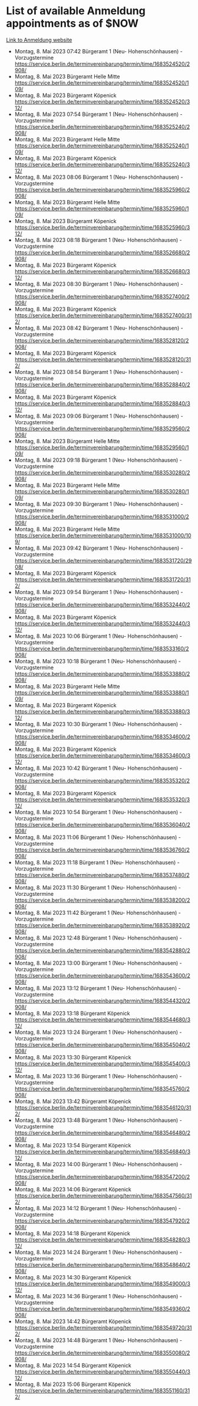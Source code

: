 # List of available Anmeldung appointments as of $NOW
[Link to Anmeldung website](https://service.berlin.de/terminvereinbarung/termin/tag.php?termin=1&anliegen[]=120686&dienstleisterlist=122210,122217,327316,122219,327312,122227,327314,122231,327346,122243,327348,122254,122252,329742,122260,329745,122262,329748,122271,327278,122273,327274,122277,327276,330436,122280,327294,122282,327290,122284,327292,122291,327270,122285,327266,122286,327264,122296,327268,150230,329760,122297,327286,122294,327284,122312,329763,122314,329775,122304,327330,122311,327334,122309,327332,317869,122281,327352,122279,329772,122283,122276,327324,122274,327326,122267,329766,122246,327318,122251,327320,122257,327322,122208,327298,122226,327300&herkunft=http%3A%2F%2Fservice.berlin.de%2Fdienstleistung%2F120686%2F)
- Montag, 8. Mai 2023 07:42 Bürgeramt 1 (Neu- Hohenschönhausen) - Vorzugstermine https://service.berlin.de/terminvereinbarung/termin/time/1683524520/2908/
- Montag, 8. Mai 2023  Bürgeramt Helle Mitte https://service.berlin.de/terminvereinbarung/termin/time/1683524520/109/
- Montag, 8. Mai 2023  Bürgeramt Köpenick https://service.berlin.de/terminvereinbarung/termin/time/1683524520/312/
- Montag, 8. Mai 2023 07:54 Bürgeramt 1 (Neu- Hohenschönhausen) - Vorzugstermine https://service.berlin.de/terminvereinbarung/termin/time/1683525240/2908/
- Montag, 8. Mai 2023  Bürgeramt Helle Mitte https://service.berlin.de/terminvereinbarung/termin/time/1683525240/109/
- Montag, 8. Mai 2023  Bürgeramt Köpenick https://service.berlin.de/terminvereinbarung/termin/time/1683525240/312/
- Montag, 8. Mai 2023 08:06 Bürgeramt 1 (Neu- Hohenschönhausen) - Vorzugstermine https://service.berlin.de/terminvereinbarung/termin/time/1683525960/2908/
- Montag, 8. Mai 2023  Bürgeramt Helle Mitte https://service.berlin.de/terminvereinbarung/termin/time/1683525960/109/
- Montag, 8. Mai 2023  Bürgeramt Köpenick https://service.berlin.de/terminvereinbarung/termin/time/1683525960/312/
- Montag, 8. Mai 2023 08:18 Bürgeramt 1 (Neu- Hohenschönhausen) - Vorzugstermine https://service.berlin.de/terminvereinbarung/termin/time/1683526680/2908/
- Montag, 8. Mai 2023  Bürgeramt Köpenick https://service.berlin.de/terminvereinbarung/termin/time/1683526680/312/
- Montag, 8. Mai 2023 08:30 Bürgeramt 1 (Neu- Hohenschönhausen) - Vorzugstermine https://service.berlin.de/terminvereinbarung/termin/time/1683527400/2908/
- Montag, 8. Mai 2023  Bürgeramt Köpenick https://service.berlin.de/terminvereinbarung/termin/time/1683527400/312/
- Montag, 8. Mai 2023 08:42 Bürgeramt 1 (Neu- Hohenschönhausen) - Vorzugstermine https://service.berlin.de/terminvereinbarung/termin/time/1683528120/2908/
- Montag, 8. Mai 2023  Bürgeramt Köpenick https://service.berlin.de/terminvereinbarung/termin/time/1683528120/312/
- Montag, 8. Mai 2023 08:54 Bürgeramt 1 (Neu- Hohenschönhausen) - Vorzugstermine https://service.berlin.de/terminvereinbarung/termin/time/1683528840/2908/
- Montag, 8. Mai 2023  Bürgeramt Köpenick https://service.berlin.de/terminvereinbarung/termin/time/1683528840/312/
- Montag, 8. Mai 2023 09:06 Bürgeramt 1 (Neu- Hohenschönhausen) - Vorzugstermine https://service.berlin.de/terminvereinbarung/termin/time/1683529560/2908/
- Montag, 8. Mai 2023  Bürgeramt Helle Mitte https://service.berlin.de/terminvereinbarung/termin/time/1683529560/109/
- Montag, 8. Mai 2023 09:18 Bürgeramt 1 (Neu- Hohenschönhausen) - Vorzugstermine https://service.berlin.de/terminvereinbarung/termin/time/1683530280/2908/
- Montag, 8. Mai 2023  Bürgeramt Helle Mitte https://service.berlin.de/terminvereinbarung/termin/time/1683530280/109/
- Montag, 8. Mai 2023 09:30 Bürgeramt 1 (Neu- Hohenschönhausen) - Vorzugstermine https://service.berlin.de/terminvereinbarung/termin/time/1683531000/2908/
- Montag, 8. Mai 2023  Bürgeramt Helle Mitte https://service.berlin.de/terminvereinbarung/termin/time/1683531000/109/
- Montag, 8. Mai 2023 09:42 Bürgeramt 1 (Neu- Hohenschönhausen) - Vorzugstermine https://service.berlin.de/terminvereinbarung/termin/time/1683531720/2908/
- Montag, 8. Mai 2023  Bürgeramt Köpenick https://service.berlin.de/terminvereinbarung/termin/time/1683531720/312/
- Montag, 8. Mai 2023 09:54 Bürgeramt 1 (Neu- Hohenschönhausen) - Vorzugstermine https://service.berlin.de/terminvereinbarung/termin/time/1683532440/2908/
- Montag, 8. Mai 2023  Bürgeramt Köpenick https://service.berlin.de/terminvereinbarung/termin/time/1683532440/312/
- Montag, 8. Mai 2023 10:06 Bürgeramt 1 (Neu- Hohenschönhausen) - Vorzugstermine https://service.berlin.de/terminvereinbarung/termin/time/1683533160/2908/
- Montag, 8. Mai 2023 10:18 Bürgeramt 1 (Neu- Hohenschönhausen) - Vorzugstermine https://service.berlin.de/terminvereinbarung/termin/time/1683533880/2908/
- Montag, 8. Mai 2023  Bürgeramt Helle Mitte https://service.berlin.de/terminvereinbarung/termin/time/1683533880/109/
- Montag, 8. Mai 2023  Bürgeramt Köpenick https://service.berlin.de/terminvereinbarung/termin/time/1683533880/312/
- Montag, 8. Mai 2023 10:30 Bürgeramt 1 (Neu- Hohenschönhausen) - Vorzugstermine https://service.berlin.de/terminvereinbarung/termin/time/1683534600/2908/
- Montag, 8. Mai 2023  Bürgeramt Köpenick https://service.berlin.de/terminvereinbarung/termin/time/1683534600/312/
- Montag, 8. Mai 2023 10:42 Bürgeramt 1 (Neu- Hohenschönhausen) - Vorzugstermine https://service.berlin.de/terminvereinbarung/termin/time/1683535320/2908/
- Montag, 8. Mai 2023  Bürgeramt Köpenick https://service.berlin.de/terminvereinbarung/termin/time/1683535320/312/
- Montag, 8. Mai 2023 10:54 Bürgeramt 1 (Neu- Hohenschönhausen) - Vorzugstermine https://service.berlin.de/terminvereinbarung/termin/time/1683536040/2908/
- Montag, 8. Mai 2023 11:06 Bürgeramt 1 (Neu- Hohenschönhausen) - Vorzugstermine https://service.berlin.de/terminvereinbarung/termin/time/1683536760/2908/
- Montag, 8. Mai 2023 11:18 Bürgeramt 1 (Neu- Hohenschönhausen) - Vorzugstermine https://service.berlin.de/terminvereinbarung/termin/time/1683537480/2908/
- Montag, 8. Mai 2023 11:30 Bürgeramt 1 (Neu- Hohenschönhausen) - Vorzugstermine https://service.berlin.de/terminvereinbarung/termin/time/1683538200/2908/
- Montag, 8. Mai 2023 11:42 Bürgeramt 1 (Neu- Hohenschönhausen) - Vorzugstermine https://service.berlin.de/terminvereinbarung/termin/time/1683538920/2908/
- Montag, 8. Mai 2023 12:48 Bürgeramt 1 (Neu- Hohenschönhausen) - Vorzugstermine https://service.berlin.de/terminvereinbarung/termin/time/1683542880/2908/
- Montag, 8. Mai 2023 13:00 Bürgeramt 1 (Neu- Hohenschönhausen) - Vorzugstermine https://service.berlin.de/terminvereinbarung/termin/time/1683543600/2908/
- Montag, 8. Mai 2023 13:12 Bürgeramt 1 (Neu- Hohenschönhausen) - Vorzugstermine https://service.berlin.de/terminvereinbarung/termin/time/1683544320/2908/
- Montag, 8. Mai 2023 13:18 Bürgeramt Köpenick https://service.berlin.de/terminvereinbarung/termin/time/1683544680/312/
- Montag, 8. Mai 2023 13:24 Bürgeramt 1 (Neu- Hohenschönhausen) - Vorzugstermine https://service.berlin.de/terminvereinbarung/termin/time/1683545040/2908/
- Montag, 8. Mai 2023 13:30 Bürgeramt Köpenick https://service.berlin.de/terminvereinbarung/termin/time/1683545400/312/
- Montag, 8. Mai 2023 13:36 Bürgeramt 1 (Neu- Hohenschönhausen) - Vorzugstermine https://service.berlin.de/terminvereinbarung/termin/time/1683545760/2908/
- Montag, 8. Mai 2023 13:42 Bürgeramt Köpenick https://service.berlin.de/terminvereinbarung/termin/time/1683546120/312/
- Montag, 8. Mai 2023 13:48 Bürgeramt 1 (Neu- Hohenschönhausen) - Vorzugstermine https://service.berlin.de/terminvereinbarung/termin/time/1683546480/2908/
- Montag, 8. Mai 2023 13:54 Bürgeramt Köpenick https://service.berlin.de/terminvereinbarung/termin/time/1683546840/312/
- Montag, 8. Mai 2023 14:00 Bürgeramt 1 (Neu- Hohenschönhausen) - Vorzugstermine https://service.berlin.de/terminvereinbarung/termin/time/1683547200/2908/
- Montag, 8. Mai 2023 14:06 Bürgeramt Köpenick https://service.berlin.de/terminvereinbarung/termin/time/1683547560/312/
- Montag, 8. Mai 2023 14:12 Bürgeramt 1 (Neu- Hohenschönhausen) - Vorzugstermine https://service.berlin.de/terminvereinbarung/termin/time/1683547920/2908/
- Montag, 8. Mai 2023 14:18 Bürgeramt Köpenick https://service.berlin.de/terminvereinbarung/termin/time/1683548280/312/
- Montag, 8. Mai 2023 14:24 Bürgeramt 1 (Neu- Hohenschönhausen) - Vorzugstermine https://service.berlin.de/terminvereinbarung/termin/time/1683548640/2908/
- Montag, 8. Mai 2023 14:30 Bürgeramt Köpenick https://service.berlin.de/terminvereinbarung/termin/time/1683549000/312/
- Montag, 8. Mai 2023 14:36 Bürgeramt 1 (Neu- Hohenschönhausen) - Vorzugstermine https://service.berlin.de/terminvereinbarung/termin/time/1683549360/2908/
- Montag, 8. Mai 2023 14:42 Bürgeramt Köpenick https://service.berlin.de/terminvereinbarung/termin/time/1683549720/312/
- Montag, 8. Mai 2023 14:48 Bürgeramt 1 (Neu- Hohenschönhausen) - Vorzugstermine https://service.berlin.de/terminvereinbarung/termin/time/1683550080/2908/
- Montag, 8. Mai 2023 14:54 Bürgeramt Köpenick https://service.berlin.de/terminvereinbarung/termin/time/1683550440/312/
- Montag, 8. Mai 2023 15:06 Bürgeramt Köpenick https://service.berlin.de/terminvereinbarung/termin/time/1683551160/312/
